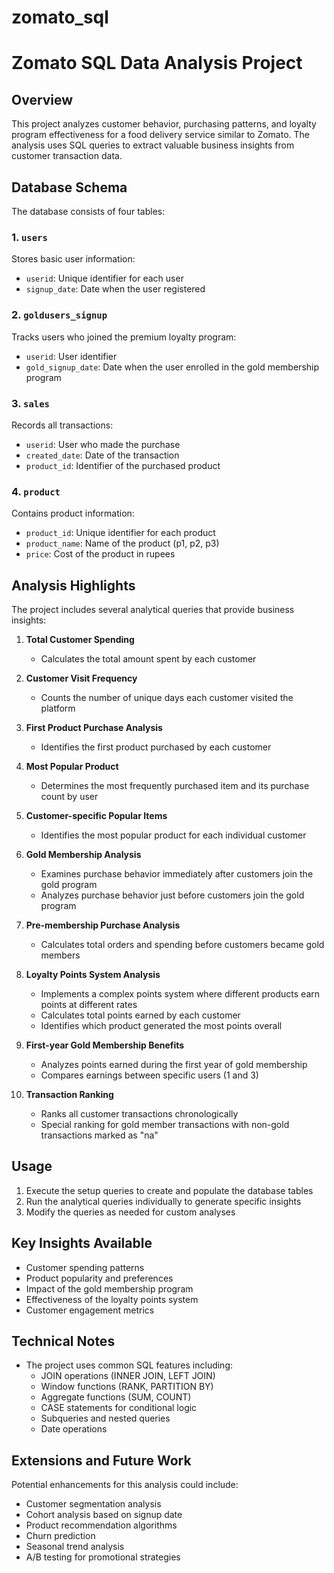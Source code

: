 # zomato_sql
# Zomato SQL Data Analysis Project

## Overview
This project analyzes customer behavior, purchasing patterns, and loyalty program effectiveness for a food delivery service similar to Zomato. The analysis uses SQL queries to extract valuable business insights from customer transaction data.

## Database Schema

The database consists of four tables:

### 1. `users`
Stores basic user information:
- `userid`: Unique identifier for each user
- `signup_date`: Date when the user registered

### 2. `goldusers_signup`
Tracks users who joined the premium loyalty program:
- `userid`: User identifier 
- `gold_signup_date`: Date when the user enrolled in the gold membership program

### 3. `sales`
Records all transactions:
- `userid`: User who made the purchase
- `created_date`: Date of the transaction
- `product_id`: Identifier of the purchased product

### 4. `product`
Contains product information:
- `product_id`: Unique identifier for each product
- `product_name`: Name of the product (p1, p2, p3)
- `price`: Cost of the product in rupees

## Analysis Highlights

The project includes several analytical queries that provide business insights:

1. **Total Customer Spending**
   - Calculates the total amount spent by each customer

2. **Customer Visit Frequency**
   - Counts the number of unique days each customer visited the platform

3. **First Product Purchase Analysis**
   - Identifies the first product purchased by each customer

4. **Most Popular Product**
   - Determines the most frequently purchased item and its purchase count by user

5. **Customer-specific Popular Items**
   - Identifies the most popular product for each individual customer

6. **Gold Membership Analysis**
   - Examines purchase behavior immediately after customers join the gold program
   - Analyzes purchase behavior just before customers join the gold program

7. **Pre-membership Purchase Analysis**
   - Calculates total orders and spending before customers became gold members

8. **Loyalty Points System Analysis**
   - Implements a complex points system where different products earn points at different rates
   - Calculates total points earned by each customer
   - Identifies which product generated the most points overall

9. **First-year Gold Membership Benefits**
   - Analyzes points earned during the first year of gold membership
   - Compares earnings between specific users (1 and 3)

10. **Transaction Ranking**
    - Ranks all customer transactions chronologically
    - Special ranking for gold member transactions with non-gold transactions marked as "na"

## Usage

1. Execute the setup queries to create and populate the database tables
2. Run the analytical queries individually to generate specific insights
3. Modify the queries as needed for custom analyses

## Key Insights Available

- Customer spending patterns
- Product popularity and preferences
- Impact of the gold membership program
- Effectiveness of the loyalty points system
- Customer engagement metrics

## Technical Notes

- The project uses common SQL features including:
  - JOIN operations (INNER JOIN, LEFT JOIN)
  - Window functions (RANK, PARTITION BY)
  - Aggregate functions (SUM, COUNT)
  - CASE statements for conditional logic
  - Subqueries and nested queries
  - Date operations

## Extensions and Future Work

Potential enhancements for this analysis could include:
- Customer segmentation analysis
- Cohort analysis based on signup date
- Product recommendation algorithms
- Churn prediction
- Seasonal trend analysis
- A/B testing for promotional strategies